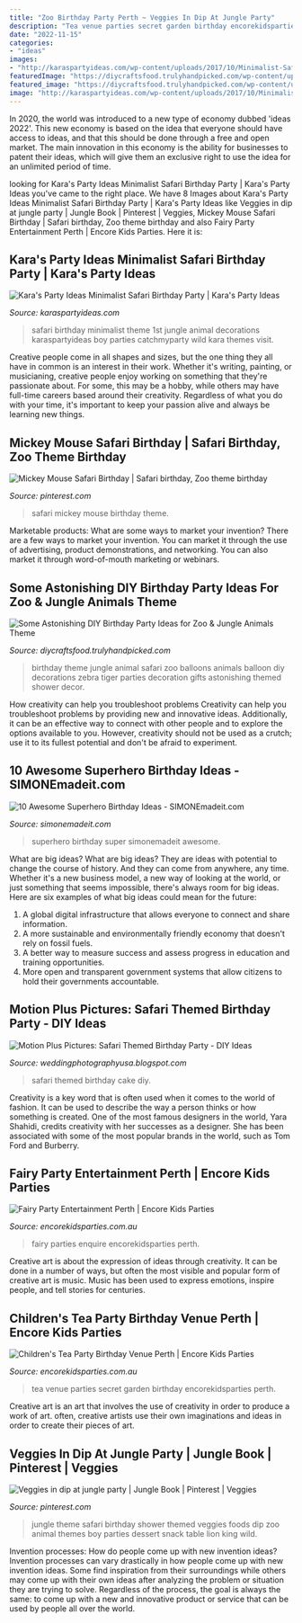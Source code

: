 ```yaml
---
title: "Zoo Birthday Party Perth ~ Veggies In Dip At Jungle Party"
description: "Tea venue parties secret garden birthday encorekidsparties perth"
date: "2022-11-15"
categories:
- "ideas"
images:
- "http://karaspartyideas.com/wp-content/uploads/2017/10/Minimalist-Safari-Birthday-Party-via-Karas-Party-Ideas-KarasPartyIdeas.com11.jpg"
featuredImage: "https://diycraftsfood.trulyhandpicked.com/wp-content/uploads/2016/06/Animal-birthday-party_as.jpg"
featured_image: "https://diycraftsfood.trulyhandpicked.com/wp-content/uploads/2016/06/Animal-birthday-party_as.jpg"
image: "http://karaspartyideas.com/wp-content/uploads/2017/10/Minimalist-Safari-Birthday-Party-via-Karas-Party-Ideas-KarasPartyIdeas.com11.jpg"
---
```



In 2020, the world was introduced to a new type of economy dubbed 'ideas 2022'. This new economy is based on the idea that everyone should have access to ideas, and that this should be done through a free and open market. The main innovation in this economy is the ability for businesses to patent their ideas, which will give them an exclusive right to use the idea for an unlimited period of time.

	

		
looking for Kara&#039;s Party Ideas Minimalist Safari Birthday Party | Kara&#039;s Party Ideas you've came to the right place. We have 8 Images about Kara&#039;s Party Ideas Minimalist Safari Birthday Party | Kara&#039;s Party Ideas like Veggies in dip at jungle party | Jungle Book | Pinterest | Veggies, Mickey Mouse Safari Birthday | Safari birthday, Zoo theme birthday and also Fairy Party Entertainment Perth | Encore Kids Parties. Here it is:
		
    
## Kara&#039;s Party Ideas Minimalist Safari Birthday Party | Kara&#039;s Party Ideas

<img loading=lazy src="http://karaspartyideas.com/wp-content/uploads/2017/10/Minimalist-Safari-Birthday-Party-via-Karas-Party-Ideas-KarasPartyIdeas.com11.jpg" onerror="this.onerror=null;this.src='https://tse1.mm.bing.net/th?id=OIP.U71r4Ybs7a4zCdlEP7HbKAHaLH&amp;pid=15.1';" alt="Kara&#039;s Party Ideas Minimalist Safari Birthday Party | Kara&#039;s Party Ideas">

_Source: karaspartyideas.com_

>safari birthday minimalist theme 1st jungle animal decorations karaspartyideas boy parties catchmyparty wild kara themes visit. 

	

Creative people come in all shapes and sizes, but the one thing they all have in common is an interest in their work. Whether it's writing, painting, or musicianing, creative people enjoy working on something that they're passionate about. For some, this may be a hobby, while others may have full-time careers based around their creativity. Regardless of what you do with your time, it's important to keep your passion alive and always be learning new things.

    
## Mickey Mouse Safari Birthday | Safari Birthday, Zoo Theme Birthday

<img loading=lazy src="https://i.pinimg.com/736x/e2/ea/5d/e2ea5da42b44a0355a501a03b7643139.jpg" onerror="this.onerror=null;this.src='https://tse4.mm.bing.net/th?id=OIP.Lhyq-GUt1g5whPXelHkZ5AHaJ3&amp;pid=15.1';" alt="Mickey Mouse Safari Birthday | Safari birthday, Zoo theme birthday">

_Source: pinterest.com_

>safari mickey mouse birthday theme. 

	

Marketable products: What are some ways to market your invention?
There are a few ways to market your invention. You can market it through the use of advertising, product demonstrations, and networking. You can also market it through word-of-mouth marketing or webinars.

    
## Some Astonishing DIY Birthday Party Ideas For Zoo &amp; Jungle Animals Theme

<img loading=lazy src="https://diycraftsfood.trulyhandpicked.com/wp-content/uploads/2016/06/Animal-birthday-party_as.jpg" onerror="this.onerror=null;this.src='https://tse2.mm.bing.net/th?id=OIP.83o7nacrJk7rH5246fQUTgHaJ3&amp;pid=15.1';" alt="Some Astonishing DIY Birthday Party Ideas for Zoo &amp; Jungle Animals Theme">

_Source: diycraftsfood.trulyhandpicked.com_

>birthday theme jungle animal safari zoo balloons animals balloon diy decorations zebra tiger parties decoration gifts astonishing themed shower decor. 

	

How creativity can help you troubleshoot problems
Creativity can help you troubleshoot problems by providing new and innovative ideas. Additionally, it can be an effective way to connect with other people and to explore the options available to you. However, creativity should not be used as a crutch; use it to its fullest potential and don't be afraid to experiment.

    
## 10 Awesome Superhero Birthday Ideas - SIMONEmadeit.com

<img loading=lazy src="https://www.simonemadeit.com/wp-content/uploads/2015/02/unnamed.png" onerror="this.onerror=null;this.src='https://tse3.mm.bing.net/th?id=OIP.-XSbWQwYK1g8PSD9fQ7FKQHaLH&amp;pid=15.1';" alt="10 Awesome Superhero Birthday Ideas - SIMONEmadeit.com">

_Source: simonemadeit.com_

>superhero birthday super simonemadeit awesome. 

	

What are big ideas?
What are big ideas? They are ideas with potential to change the course of history. And they can come from anywhere, any time. Whether it's a new business model, a new way of looking at the world, or just something that seems impossible, there's always room for big ideas. Here are six examples of what big ideas could mean for the future:
1. A global digital infrastructure that allows everyone to connect and share information.
2. A more sustainable and environmentally friendly economy that doesn't rely on fossil fuels.
3. A better way to measure success and assess progress in education and training opportunities.
4. More open and transparent government systems that allow citizens to hold their governments accountable.

    
## Motion Plus Pictures: Safari Themed Birthday Party - DIY Ideas

<img loading=lazy src="http://4.bp.blogspot.com/-YciE-5wzX8U/UfvV6p2ORMI/AAAAAAAAdBY/r3SjISc6mLs/s1600/Gabriel+1st+B-day+Safari+Themed+Birthday+Party+MotionPlusPictures-+10.jpg" onerror="this.onerror=null;this.src='https://tse2.mm.bing.net/th?id=OIP.wti-pTlB0LHco_SpC2fU6QHaLK&amp;pid=15.1';" alt="Motion Plus Pictures: Safari Themed Birthday Party - DIY Ideas">

_Source: weddingphotographyusa.blogspot.com_

>safari themed birthday cake diy. 

	

Creativity is a key word that is often used when it comes to the world of fashion. It can be used to describe the way a person thinks or how something is created. One of the most famous designers in the world, Yara Shahidi, credits creativity with her successes as a designer. She has been associated with some of the most popular brands in the world, such as Tom Ford and Burberry.

    
## Fairy Party Entertainment Perth | Encore Kids Parties

<img loading=lazy src="http://www.encorekidsparties.com.au/sites/encorekidsparties.com.au/files/fairy-party-activities-kids-perth.jpg" onerror="this.onerror=null;this.src='https://tse4.mm.bing.net/th?id=OIP.WCsp2ekJPCErv_6vjJEZVQHaE8&amp;pid=15.1';" alt="Fairy Party Entertainment Perth | Encore Kids Parties">

_Source: encorekidsparties.com.au_

>fairy parties enquire encorekidsparties perth. 

	

Creative art is about the expression of ideas through creativity. It can be done in a number of ways, but often the most visible and popular form of creative art is music. Music has been used to express emotions, inspire people, and tell stories for centuries.

    
## Children&#039;s Tea Party Birthday Venue Perth | Encore Kids Parties

<img loading=lazy src="https://www.encorekidsparties.com.au/sites/encorekidsparties.com.au/files/pink-cupcake-secret-garden-south-perth.jpg" onerror="this.onerror=null;this.src='https://tse3.mm.bing.net/th?id=OIP.qpcM6imFXkSgnN1iYhL7rgHaKF&amp;pid=15.1';" alt="Children&#039;s Tea Party Birthday Venue Perth | Encore Kids Parties">

_Source: encorekidsparties.com.au_

>tea venue parties secret garden birthday encorekidsparties perth. 

	

Creative art is an art that involves the use of creativity in order to produce a work of art. often, creative artists use their own imaginations and ideas in order to create their pieces of art.

    
## Veggies In Dip At Jungle Party | Jungle Book | Pinterest | Veggies

<img loading=lazy src="https://s-media-cache-ak0.pinimg.com/736x/82/13/69/8213693ef11deadb8bbd3a987b24a7f1.jpg" onerror="this.onerror=null;this.src='https://tse2.mm.bing.net/th?id=OIP.7ltFMPKVLzBAA5_FKktiCwHaJ6&amp;pid=15.1';" alt="Veggies in dip at jungle party | Jungle Book | Pinterest | Veggies">

_Source: pinterest.com_

>jungle theme safari birthday shower themed veggies foods dip zoo animal themes boy parties dessert snack table lion king wild. 

	

Invention processes: How do people come up with new invention ideas?
Invention processes can vary drastically in how people come up with new invention ideas. Some find inspiration from their surroundings while others may come up with their own ideas after analyzing the problem or situation they are trying to solve. Regardless of the process, the goal is always the same: to come up with a new and innovative product or service that can be used by people all over the world.

